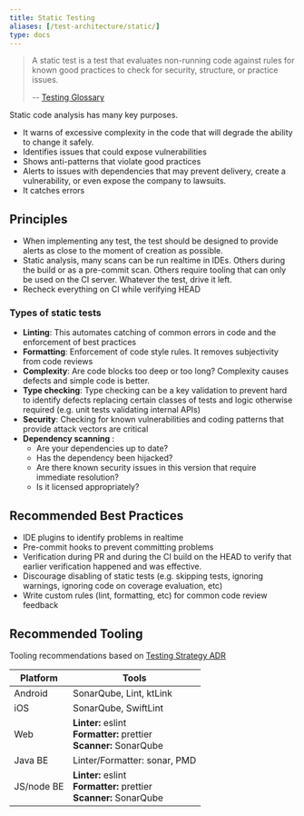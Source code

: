 ```yaml
---
title: Static Testing
aliases: [/test-architecture/static/]
type: docs
---
```


> A static test is a test that evaluates non-running code against rules for known good practices to check for security, structure, or practice issues.
>
> -- [Testing Glossary](glossary#static-test)

Static code analysis has many key purposes.

- It warns of excessive complexity in the code that will degrade the ability to change it safely.
- Identifies issues that could expose vulnerabilities
- Shows anti-patterns that violate good practices
- Alerts to issues with dependencies that may prevent delivery, create a vulnerability, or even expose the company to lawsuits.
- It catches errors

## Principles

- When implementing any test, the test should be designed to provide alerts as close to the moment of creation as possible.
- Static analysis, many scans can be run realtime in IDEs. Others during the build or as a pre-commit scan. Others require tooling that can only be used on the CI server. Whatever the test, drive it left.
- Recheck everything on CI while verifying HEAD

### Types of static tests

- **Linting**: This automates catching of common errors in code and the enforcement of best practices
- **Formatting**: Enforcement of code style rules. It removes subjectivity from code reviews
- **Complexity**: Are code blocks too deep or too long? Complexity causes defects and simple code is better.
- **Type checking**: Type checking can be a key validation to prevent hard to identify defects replacing certain classes of tests and logic otherwise required (e.g. unit tests validating internal APIs)
- **Security**: Checking for known vulnerabilities and coding patterns that provide attack vectors are critical
- **Dependency scanning** :
  - Are your dependencies up to date?
  - Has the dependency been hijacked?
  - Are there known security issues in this version that require immediate resolution?
  - Is it licensed appropriately?

## Recommended Best Practices

- IDE plugins to identify problems in realtime
- Pre-commit hooks to prevent committing problems
- Verification during PR and during the CI build on the HEAD to verify that earlier verification happened and was effective.
- Discourage disabling of static tests (e.g. skipping tests, ignoring warnings, ignoring code on coverage evaluation, etc)
- Write custom rules (lint, formatting, etc) for common code review feedback

## Recommended Tooling

Tooling recommendations based on [Testing Strategy ADR](/adrs/001)

| Platform   | Tools                                                                     |
| ---------- | ------------------------------------------------------------------------- |
| Android    | SonarQube, Lint, ktLink                                                   |
| iOS        | SonarQube, SwiftLint                                                      |
| Web        | **Linter:** eslint<br/>**Formatter:** prettier<br/>**Scanner:** SonarQube |
| Java BE    | Linter/Formatter: sonar, PMD                                              |
| JS/node BE | **Linter:** eslint<br/>**Formatter:** prettier<br/>**Scanner:** SonarQube |
